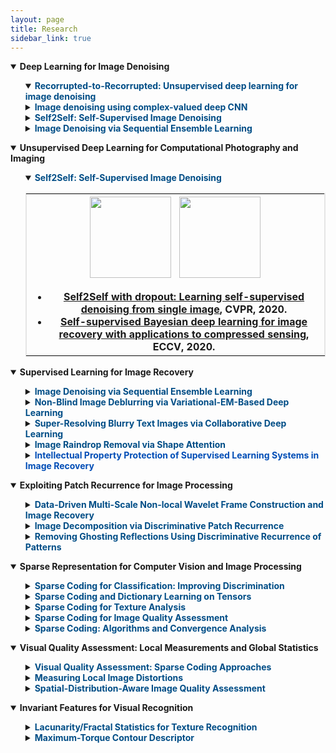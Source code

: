 ```yaml
---
layout: page
title: Research
sidebar_link: true
---
```

<!--
<p class="message">
  Carry on!
</p>
-->
<script src="https://cdn.staticfile.org/jquery/1.12.4/jquery.min.js"></script><!--引入Jquery，用于放大图片-->

<details open="">
<summary><t-half><strong>Deep Learning for Image Denoising</strong></t-half></summary>
<ul>

<details open="">
<summary><strong><t1><font color="#004D86">Recorrupted-to-Recorrupted: Unsupervised deep learning for image denoising</font></t1></strong></summary>
</details>


<details>
<summary><strong><t1><font color="#004D86">Image denoising using complex-valued deep CNN</font></t1></strong></summary>

<table width="100%" border="1" bordercolor="#e5e5e5">
<tbody>
<tr>
 <th>
<ul>
<t2>
<li type="disc"><strong><a href="https://csyhquan.github.io/manuscript/21-pr-Image%20Denoising%20Using%20Complex-Valued%20Deep%20CNN.pdf">Image denoising using complex-valued deep CNN</a></strong>, PR, 2021.</li>
</t2>
</ul>
 </th>
</tr>
</tbody>
</table>
</details>


<!--1-1-->
<details>
<summary><strong><t1><font color="#004D86">Self2Self: Self-Supervised Image Denoising</font></t1></strong></summary>

<table width="100%" border="1" bordercolor="#e5e5e5">
<tbody>
<tr>
 <th>
  <img src="https://csyhquan.github.io/images/teaser_1.gif" alt="" height="130" class="pimg"/>
  <a>&nbsp;</a>
  <img src="https://csyhquan.github.io/images/r_im2.png" alt="" height="130" class="pimg"/>
  <ul>
  <t2>
  	<li type="disc"><strong><a href="https://csyhquan.github.io/manuscript/20-cvpr-Self2Self%20With%20Dropout%20Learning%20Self-Supervised%20Denoising%20From%20Single%20Image.pdf">Self2Self with dropout: Learning self-supervised denoising from single image</a></strong>, CVPR, 2020.</li>
  </t2>
  </ul>
 </th>
</tr>

</tbody>
</table>
</details>

<!--2-1-->
<details>
<summary><strong><t1><font color="#004D86">Image Denoising via Sequential Ensemble Learning</font></t1></strong></summary>

<table width="100%" border="1" bordercolor="#e5e5e5">
<tbody>
<tr>
 <th>
  <img src="https://csyhquan.github.io/images/r_im3.png" alt="" height="130" class="pimg"/>
  <a>&nbsp;</a>
  <img src="https://csyhquan.github.io/images/im_2_1_2.png" alt="" height="130" class="pimg"/>
<ul>
<t2>
<li type="disc"><strong><a href="https://csyhquan.github.io/manuscript/20-tip-Image%20Denoising%20via%20Sequential%20Ensemble%20Learning.pdf">Image denoising via sequential ensemble learning</a></strong>, TIP, 2020.</li>
</t2>
</ul>
 </th>
</tr>
</tbody>
</table>
</details>

</ul>
</details>


<details open="">
<summary><t-half><strong>Unsupervised Deep Learning for Computational Photography and Imaging</strong></t-half></summary>
<ul>
<!--1-1-->
<details open="">
<summary><strong><t1><font color="#004D86">Self2Self: Self-Supervised Image Denoising</font></t1></strong></summary>

<table width="100%" border="1" bordercolor="#e5e5e5">
<tbody>
<tr>
 <th>
  <img src="https://csyhquan.github.io/images/teaser_1.gif" alt="" height="130" class="pimg"/>
  <a>&nbsp;</a>
  <img src="https://csyhquan.github.io/images/r_im2.png" alt="" height="130" class="pimg"/>
  <ul>
  <t2>
  	<li type="disc"><strong><a href="https://csyhquan.github.io/manuscript/20-cvpr-Self2Self%20With%20Dropout%20Learning%20Self-Supervised%20Denoising%20From%20Single%20Image.pdf">Self2Self with dropout: Learning self-supervised denoising from single image</a></strong>, CVPR, 2020.</li>
  	<li type="disc"><strong><a href="https://csyhquan.github.io/manuscript/20-eccv-Self-supervised%20Bayesian%20Deep%20Learning%20for%20Image%20Recovery%20with%20Applications%20to%20Compressive%20Sensing.pdf">Self-supervised Bayesian deep learning for image recovery with applications to compressed sensing</a></strong>, ECCV, 2020.</li>
  </t2>
  </ul>
 </th>
</tr>

</tbody>
</table>
</details>
</ul>
</details>

<!--2-->
<details open="">
<summary><t-half><strong>Supervised Learning for Image Recovery</strong></t-half></summary>
<ul>
<!--2-1-->
<details>
<summary><strong><t1><font color="#004D86">Image Denoising via Sequential Ensemble Learning</font></t1></strong></summary>

<table width="100%" border="1" bordercolor="#e5e5e5">
<tbody>
<tr>
 <th>
  <img src="https://csyhquan.github.io/images/r_im3.png" alt="" height="130" class="pimg"/>
  <a>&nbsp;</a>
  <img src="https://csyhquan.github.io/images/im_2_1_2.png" alt="" height="130" class="pimg"/>
<ul>
<t2>
<li type="disc"><strong><a href="https://csyhquan.github.io/manuscript/20-tip-Image%20Denoising%20via%20Sequential%20Ensemble%20Learning.pdf">Image denoising via sequential ensemble learning</a></strong>, TIP, 2020.</li>
</t2>
</ul>
 </th>
</tr>
</tbody>
</table>
</details>

<!--2-2-->
<details>
<summary><strong><t1><font color="#004D86">Non-Blind Image Deblurring via Variational-EM-Based Deep Learning</font></t1></strong></summary>

<table width="100%" border="1" bordercolor="#e5e5e5">
<tbody>
<tr>
 <th>
  <img src="https://csyhquan.github.io/images/r_im4.png" alt="" height="130" class="pimg"/>
<ul>
<t2>
<li type="disc"><strong><a href="https://csyhquan.github.io/manuscript/20-cvpr-Variational-EM-based%20Deep%20Learning%20for%20Noise-blind%20Image%20Deblurring.pdf">Variational-EM-based deep learning for noise-blind image deblurring</a></strong>, CVPR, 2020.</li>
</t2>
</ul>
 </th>
</tr>
</tbody>
</table>
</details>

<!--2-3-->
<details>
<summary><strong><t1><font color="#004D86">Super-Resolving Blurry Text Images via Collaborative Deep Learning</font></t1></strong></summary>

<table width="100%" border="1" bordercolor="#e5e5e5">
<tbody>
<tr>
 <th>
  <img src="https://csyhquan.github.io/images/r_im5.png" alt="" height="130" class="pimg"/>
  <a>&nbsp;</a>
  <img src="https://csyhquan.github.io/images/r_im6.png" alt="" height="130" class="pimg"/>
<ul>
<t2>
<li type="disc"><strong><a href="https://csyhquan.github.io/manuscript/20-tci-Collaborative%20Deep%20Learning%20for%20Super-Resolving%20Blurry%20Text%20Images.pdf">Collaborative deep learning for super-resolving blurry text images</a></strong>, TCI, 2020.</li>
</t2>
</ul>
 </th>
</tr>
</tbody>
</table>
</details>

<!--2-4-->
<details>
<summary><strong><t1><font color="#004D86">Image Raindrop Removal via Shape Attention</font></t1></strong></summary>

<table width="100%" border="1" bordercolor="#e5e5e5">
<tbody>
<tr>
 <th>
  <img src="https://csyhquan.github.io/images/r_im7.png" alt="" height="130"  class="pimg"/>
  <img src="https://csyhquan.github.io/images/r_im8.png" alt="" height="130"  class="pimg"/>
  <img src="https://csyhquan.github.io/images/im_2_4_3.png" alt="" height="130" class="pimg"/>
<ul>
<t2>
<li type="disc"><strong><a href="https://csyhquan.github.io/manuscript/19-iccv-Deep%20Learning%20for%20Seeing%20Through%20Window%20With%20Raindrops.pdf">Deep learning for seeing through window with raindrops</a></strong>, ICCV, 2019.</li>
</t2>
</ul>
 </th>
</tr>
</tbody>
</table>
</details>


<!--7-1-->
<details>
<summary><strong><t1><font color="#004DB6">Intellectual Property Protection of Supervised Learning Systems in Image Recovery</font> </t1></strong></summary>
<table width="100%" border="1" bordercolor="#e5e5e5">
<tbody>
<tr>
 <th>
  <img src="https://csyhquan.github.io/images/im_6_2_1.png" alt="" height="130" class="pimg"/>
  <a>&nbsp;</a>
  <img src="https://csyhquan.github.io/images/im_6_2_4.png" alt="" height="130" class="pimg"/>
<ul>
<t2>
<li type="disc"><strong><a href="https://csyhquan.github.io/manuscript/20x-tnnls-Watermarking%20Deep%20Neural%20Networks%20in%20Image%20Processing.pdf">Watermarking deep neural networks in image processing</a></strong>, TNNLS, 2020.</li>
</t2>
</ul>
</th>
</tr>
</tbody>
</table>
</details>




</ul>
</details>



<!---------------------------------4-------------------------------------------------->
<!---------------------------------4-------------------------------------------------->
<!---------------------------------4-------------------------------------------------->
<details open="">
<summary><t-half><strong>Exploiting Patch Recurrence for Image Processing</strong></t-half></summary>
<ul>
<!--4-1-->
<details>
<summary><strong><t1><font color="#004D86">Data-Driven Multi-Scale Non-local Wavelet Frame Construction and Image Recovery</font> </t1></strong></summary>
<table width="100%" border="1" bordercolor="#e5e5e5">
<tbody>
<tr>
 <th>
  <img src="https://csyhquan.github.io/images/im_4_1_1.png" alt="" height="130" class="pimg"/>
  <a>&nbsp;</a>
  <img src="https://csyhquan.github.io/images/im_4_1_2.png" alt="" height="130" class="pimg"/>
  <a>&nbsp;</a>
  <img src="https://csyhquan.github.io/images/im_4_1_3.png" alt="" height="130" class="pimg"/>
<ul>
<t2>
<li type="disc"><strong><a href="https://csyhquan.github.io/manuscript/15-josc-Data-driven%20multi-scale%20non-local%20wavelet%20frame%20construction%20and%20image%20recovery.pdf">Data-driven multi-scale non-local wavelet frame construction and image recovery</a></strong>, JoSC, 2015.</li>
</t2>
</ul>
 </th>
</tr>
</tbody>
</table>
</details>
<!--4-2-->
<details>
<summary><strong><t1><font color="#004D86">Image Decomposition via Discriminative Patch Recurrence</font></t1></strong></summary>
<table width="100%" border="1" bordercolor="#e5e5e5">
<tbody>
<tr>
 <th>
  <img src="https://csyhquan.github.io/images/im_4_2_1.png" alt="" height="130" class="pimg"/>
  <a>&nbsp;</a>
  <img src="https://csyhquan.github.io/images/im_4_2_2.png" alt="" height="130" class="pimg"/>
<ul>
<t2>
<li type="disc"><strong><a href="https://csyhquan.github.io/manuscript/21-tip-Structure-Texture%20Image%20Decomposition%20Using%20Discriminative%20Patch%20Recurrence.pdf">Structure-texture image decomposition using discriminative patch recurrence</a></strong>, TIP, 2021.</li>
<li type="disc"><strong><a href="https://csyhquan.github.io/manuscript/20x-siam-Cartoon-Texture%20Image%20Decomposition%20using%20Orientation%20Characteristics%20in%20Patch%20Recurrence.pdf">Cartoon-texture image decomposition using orientation characteristics in  patch recurrence</a></strong>, SIIMS, 2020.</li>
</t2>
</ul>
 </th>
</tr>
</tbody>
</table>
</details>

<!--4-3-->
<details>
<summary><strong><t1><font color="#004D86">Removing Ghosting Reflections Using Discriminative Recurrence of Patterns</font></t1></strong></summary>
<table width="100%" border="1" bordercolor="#e5e5e5">
<tbody>
<tr>
 <th>
  <img src="https://csyhquan.github.io/images/im_4_3_1.png" alt="" height="130" class="pimg"/>
  <a>&nbsp;&nbsp;</a>
  <img src="https://csyhquan.github.io/images/im_4_3_2.png" alt="" height="130" class="pimg"/>
<ul>
<t2>
<li type="disc"><strong><a href="https://csyhquan.github.io/manuscript/20-tci-Removing%20Reflection%20From%20a%20Single%20Image%20With%20Ghosting%20Effect.pdf">Removing reflection from a single image with ghosting effect</a></strong>, TCI, 2020.</li>
</t2>
</ul>
 </th>
</tr>
</tbody>
</table>
</details>
</ul>
</details>

<!---------------------------------3-------------------------------------------------->
<!---------------------------------3-------------------------------------------------->
<!---------------------------------3-------------------------------------------------->
<details open="">
<summary><t-half><strong>Sparse Representation for Computer Vision and Image Processing</strong></t-half></summary>
<ul>
<!--3-1-->
<details>
<summary><strong><t1><font color="#004D86">Sparse Coding for Classification: Improving Discrimination</font></t1></strong></summary>
<table width="100%" border="1" bordercolor="#e5e5e5">
<tbody>
<tr>
 <th>
  <img src="https://csyhquan.github.io/images/im_3_1_1.png" alt="" height="130" class="pimg"/>
  <img src="https://csyhquan.github.io/images/im_3_1_2.png" alt="" height="130" class="pimg"/>
<ul>
<t2>
<li type="disc"><strong><a href="https://csyhquan.github.io/manuscript/19-spl-Supervised%20Sparse%20Coding%20With%20Decision%20Forest.pdf">Supervised sparse coding with decision forest</a></strong>, SPL, 2019.</li>
<li type="disc"><strong><a href="https://csyhquan.github.io/manuscript/16-pr-Supervised%20dictionary%20learning%20with%20multiple%20classifier%20integration.pdf">Supervised dictionary learning with multiple classifier integration</a></strong>, PR, 2016.</li>
<li type="disc"><strong><a href="https://csyhquan.github.io/manuscript/16-cvpr-Equiangular%20Kernel%20Dictionary%20Learning%20with%20Applications%20to%20Dynamic%20Texture%20Analysis.pdf">Equiangular kernel dictionary learning with applications to dynamic texture analysis</a></strong>, CVPR, 2016.</li>
<li type="disc"><strong><a href="https://csyhquan.github.io/manuscript/16-cvpr-Sparse%20Coding%20for%20Classification%20via%20Discrimination%20Ensemble.pdf">Sparse coding for classification via discrimination ensemble</a></strong>, CVPR, 2016</li>
<li type="disc"><strong><a href="https://csyhquan.github.io/manuscript/14-eccv-A%20Convergent%20Incoherent%20Dictionary%20Learning%20Algorithm%20for%20Sparse%20Coding.pdf">A convergent incoherent dictionary learning algorithm for sparse coding</a></strong>, ECCV, 2014.</li>
</t2>
</ul>
 </th>
</tr>
</tbody>
</table>
</details>
<!--3-2-->
<details>
<summary><strong><t1><font color="#004D86">Sparse Coding and Dictionary Learning on Tensors </font></t1></strong></summary>
<table width="100%" border="1" bordercolor="#e5e5e5">
<tbody>
<tr>
 <th>
 <img src="https://csyhquan.github.io/images/im_3_2_1.png" alt="" height="130" class="pimg"/>
<ul>
<t2>
<li type="disc"><strong><a href="https://csyhquan.github.io/manuscript/20x-tmm-Factorized%20Tensor%20Dictionary%20Learning%20for%20Visual%20Tensor%20Data%20Completion.PDF">Factorized tensor dictionary learning for visual tensor data completion</a></strong>, TMM, 2020.</li>
<li type="disc"><strong><a href="https://csyhquan.github.io/manuscript/19-tcyb-Exploiting%20Global%20Low-rank%20Structure%20and%20Local%20Sparsity%20Nature%20for%20Tensor%20Completion.pdf">Exploiting global low-rank structure and local sparsity nature for tensor completion</a></strong>, TCYB, 2019.</li>
<li type="disc"><strong><a href="https://csyhquan.github.io/manuscript/15-iccv-Dynamic%20Texture%20Recognition%20via%20Orthogonal%20Tensor%20Dictionary%20Learning.pdf">Dynamic texture recognition via orthogonal tensor dictionary learning</a></strong>, ICCV, 2015.</li>
</t2>
</ul>
 </th>
</tr>
</tbody>
</table>
</details>
<!--3-3-->
<details>
<summary><strong><t1><font color="#004D86">Sparse Coding for Texture Analysis</font></t1></strong></summary>
<table width="100%" border="1" bordercolor="#e5e5e5">
<tbody>
<tr>
 <th>
  <img src="https://csyhquan.github.io/images/im_3_3_1.png" alt="" height="130" class="pimg"/>
<ul>
<t2>
<li type="disc"><strong><a href="https://csyhquan.github.io/manuscript/20-spl-Weakly-Supervised%20Sparse%20Coding%20with%20Geometric%20Prior%20for%20Interactive%20Texture%20Segmentation.pdf">Weakly-supervised sparse coding with geometric prior for interactive texture segmentation</a></strong>, SPL, 2020.</li>
<li type="disc"><strong><a href="https://csyhquan.github.io/manuscript/16-cvpr-Equiangular%20Kernel%20Dictionary%20Learning%20with%20Applications%20to%20Dynamic%20Texture%20Analysis.pdf">Equiangular kernel dictionary learning with applications to dynamic texture analysis</a></strong>, CVPR, 2016.</li>
<li type="disc"><strong><a href="https://csyhquan.github.io/manuscript/15-iccv-Dynamic%20Texture%20Recognition%20via%20Orthogonal%20Tensor%20Dictionary%20Learning.pdf">Dynamic texture recognition via orthogonal tensor dictionary learning</a></strong>, ICCV, 2015.</li>
</t2>
</ul>
 </th>
</tr>
</tbody>
</table>
</details>
<!--3-4-->
<details>
<summary><strong><t1><font color="#004D86">Sparse Coding for Image Quality Assessment </font></t1></strong></summary>
<table width="100%" border="1" bordercolor="#e5e5e5">
<tbody>
<tr>
 <th>
  <img src="https://csyhquan.github.io/images/im_3_4_1.png" alt="" height="130" class="pimg"/>
  <a>&nbsp;</a>
  <img src="https://csyhquan.github.io/images/im_3_4_2.png" alt="" height="130" class="pimg"/>
<ul>
<t2>
<li type="disc"><strong><a href="https://csyhquan.github.io/manuscript/20x-tmm-Image%20Quality%20Assessment%20Using%20Kernel%20Sparse%20Coding.pdf">Image quality assessment using kernel sparse coding</a></strong>, TMM, 2020.</li>
<li type="disc"><strong><a href="https://csyhquan.github.io/manuscript/20-nca-Full-reference%20image%20quality%20metric%20for%20blurry%20images%20and%20compressed%20images%20using%20hybrid%20dictionary%20learning.pdf">Full-reference image quality metric for blurry images and compressed images using hybrid dictionary learning</a></strong>, NCA, 2020.</li>
</t2>
</ul>
 </th>
</tr>
</tbody>
</table>
</details>
<!--3-5-->
<details>
<summary><strong><t1><font color="#004D86">Sparse Coding: Algorithms and Convergence Analysis</font> </t1></strong></summary>
<table width="100%" border="1" bordercolor="#e5e5e5">
<tbody>
<tr>
 <th>
  <img src="https://csyhquan.github.io/images/im_3_5_1.png" alt="" height="130" class="pimg"/>
  <a>&nbsp;</a>
  <img src="https://csyhquan.github.io/images/im_3_5_2.png" alt="" height="130" class="pimg"/>
<ul>
<t2>
<li type="disc"><strong><a href="https://csyhquan.github.io/manuscript/16-tpami-Dictionary%20learning%20for%20sparse%20coding_Algorithms%20and%20convergence%20analysis.pdf">Dictionary learning for sparse coding：Algorithms and convergence analysis</a></strong>, TPAMI, 2016.</li>
<li type="disc"><strong><a href="https://csyhquan.github.io/manuscript/14-cvpr-l0%20norm%20based%20dictionary%20learning%20by%20proximal%20methods%20with%20global%20convergence.pdf">L0 norm-based dictionary learning by proximal methods with global convergence</a></strong>, CVPR, 2014.</li>
</t2>
</ul>
 </th>
</tr>
</tbody>
</table>
</details>


</ul>
</details>



<!---------------------------------5-------------------------------------------------->
<!---------------------------------5-------------------------------------------------->
<!---------------------------------5-------------------------------------------------->
<details open="">
<summary><t-half><strong>Visual Quality Assessment:  Local Measurements and Global Statistics</strong></t-half></summary>
<ul>
<!--5-1-->
<details>
<summary><strong><t1><font color="#004D86">Visual Quality Assessment: Sparse Coding Approaches</font></t1></strong></summary>
<table width="100%" border="1" bordercolor="#e5e5e5">
<tbody>
<tr>
 <th>
 <img src="https://csyhquan.github.io/images/im_5_1_1.png" alt="" height="130" class="pimg"/>
 <a>&nbsp;</a>
 <img src="https://csyhquan.github.io/images/im_5_1_2.png" alt="" height="130" class="pimg"/>
 <a>&nbsp;</a>
 <img src="https://csyhquan.github.io/images/im_5_1_3.png" alt="" height="130" class="pimg"/>
<ul>
<t2>
<li type="disc"><strong><a href="https://csyhquan.github.io/manuscript/20-nca-Full-reference%20image%20quality%20metric%20for%20blurry%20images%20and%20compressed%20images%20using%20hybrid%20dictionary%20learning.pdf">Full-reference image quality metric for blurry images and compressed images using hybrid dictionary learning</a></strong>, NCA, 2020.</li>
<li type="disc"><strong><a href="https://csyhquan.github.io/manuscript/20x-tmm-Image%20Quality%20Assessment%20Using%20Kernel%20Sparse%20Coding.pdf">Image quality assessment using kernel sparse coding</a></strong>, TMM, 2020.</li>
</t2>
</ul>
 </th>
</tr>
</tbody>
</table>
</details>

<!--5-3-->
<details>
<summary><strong><t1><font color="#004D86">Measuring Local Image Distortions </font></t1></strong></summary>
<table width="100%" border="1" bordercolor="#e5e5e5">
<tbody>
<tr>
 <th>
 <img src="https://csyhquan.github.io/images/im_7_1_3.png" alt="" height="130"  class="pimg"/>
 <a>&nbsp;&nbsp;</a>
 <img src="https://csyhquan.github.io/images/im_7_1_2.png" alt="" height="130" class="pimg" />
<ul>
<t2>
<li type="disc"><strong><a href="https://csyhquan.github.io/manuscript/17-iccv-Estimating%20Defocus%20Blur%20via%20Rank%20of%20Local%20Patches.pdf">Estimating defocus blur via rank of local patches</a></strong>, ICCV, 2017.</li>
</t2>
</ul>
 </th>
</tr>
</tbody>
</table>
</details>

<!--5-2-->
<details>
<summary><strong><t1><font color="#004D86">Spatial-Distribution-Aware Image Quality Assessment </font></t1></strong></summary>
<table width="100%" border="1" bordercolor="#e5e5e5">
<tbody>
<tr>
 <th>
 <img src="https://csyhquan.github.io/images/im_5_2_0.png" alt="" height="130" class="pimg"/> 
<ul>
<t2>
<li type="disc"><strong><a href="https://csyhquan.github.io/manuscript/15-tip-Fractal%20Analysis%20for%20Reduced%20Reference%20Image%20Quality%20Assessment.pdf">Fractal analysis for reduced reference image quality assessment</a></strong>, TIP, 2015.</li>
<li type="disc"><strong><a href="https://csyhquan.github.io/manuscript/15-sp-Directional%20regularity%20for%20visual%20quality%20estimation.pdf">Directional regularity for visual quality estimation</a></strong>, SP, 2015.</li>
<li type="disc"><strong><a href="https://csyhquan.github.io/manuscript/14-spic-Reduced%20Reference%20Image%20Quality%20Assessment%20Using%20Regularity%20of%20Phase%20Congruency.pdf">Reduced reference image quality assessment using regularity of phase congruency</a></strong>, SPIC, 2014.</li>
</t2>
</ul>
 </th>
</tr>
</tbody>
</table>
</details>




</ul>
</details>



<!---------------------------------6-------------------------------------------------->
<!---------------------------------6-------------------------------------------------->
<!---------------------------------6-------------------------------------------------->
<details open="">
<summary><t-half><strong>Invariant Features for Visual Recognition</strong></t-half></summary>
<ul>

<!--6-1-->
<details>
<summary><strong><t1><font color="#004D86">Lacunarity/Fractal Statistics for Texture Recognition</font> </t1></strong></summary>
<table width="100%" border="1" bordercolor="#e5e5e5">
<tbody>
<tr>
 <th>
 <img src="https://csyhquan.github.io/images/laun.png" alt="" height="130" class="pimg"/>
 <a>&nbsp;</a>
 <img src="https://csyhquan.github.io/images/laun1.png" alt="" height="130" class="pimg"/>
 <!--<img src="https://github.com/csyhquan/csyhquan.github.io/raw/master/images/im_6_1_1.png" alt="" height="130" />-->
 <!--<a>&nbsp;</a>-->
  <!--<img src="https://github.com/csyhquan/csyhquan.github.io/raw/master/images/im_6_1_2.png" alt="" height="130" />-->
<ul>
<t2>
<li type="disc"><strong><a href="https://csyhquan.github.io/manuscript/17-cviu-Spatiotemporal%20lacunarity%20spectrum%20for%20dynamic%20texture%20classification.pdf">Spatiotemporal lacunarity spectrum for dynamic texture classification</a></strong>, CVIU, 2017.</li>
<li type="disc"><strong><a href="https://csyhquan.github.io/manuscript/15-icme-CHARACTERIZING%20DYNAMIC%20TEXTURES%20WITH%20SPACE-TIME%20LACUNARITY%20ANALYSIS.pdf">Characterizing dynamic textures with space-time lacunarity analysis</a></strong>, ICME, 2015.</li>
<li type="disc"><strong><a href="https://csyhquan.github.io/manuscript/14-cvpr-Lacunarity%20Analysis%20on%20Image%20Patterns%20for%20Texture%20Classification.pdf">Lacunarity analysis on image patterns for texture classification</a></strong>, CVPR, 2014.</li>

<li type="disc"><strong><a href="https://csyhquan.github.io/manuscript/15-pr-Classifying%20dynamic%20textures%20via%20spatiotemporal%20fractal%20analysis.pdf">Classifying dynamic textures via spatiotemporal fractal analysis</a></strong>, PR, 2015.</li>
<li type="disc"><strong><a href="https://csyhquan.github.io/manuscript/14-ivc-A%20distinct%20and%20compact%20texture%20descriptor.pdf">A distinct and compact texture descriptor</a></strong>, IVC, 2014.</li>
<li type="disc"><strong><a href="https://csyhquan.github.io/manuscript/11-iccv-Dynamic%20Texture%20Classification%20Using%20Dynamic%20Fractal%20Analysis.pdf">Dynamic texture classification using dynamic fractal analysis</a></strong>, ICCV, 2011.</li>
</t2>
</ul>
</th>
</tr>
</tbody>
</table>
</details>

<!--7-2-->
<details>
<summary><strong><t1><font color="#004D86">Maximum-Torque Contour Descriptor </font></t1></strong></summary>
<table width="100%" border="1" bordercolor="#e5e5e5">
<tbody>
<tr>
 <th>
 <img src="https://csyhquan.github.io/images/im_7_2_1.png" alt="" height="130" class="pimg"/>
 <a>&nbsp;&nbsp;</a>
 <img src="https://csyhquan.github.io/images/im_7_2_3.png" alt="" height="130" class="pimg"/>
 <a>&nbsp;&nbsp;</a>
 <img src="https://csyhquan.github.io/images/im_7_2_4.png" alt="" height="130" class="pimg"/>
<ul>
<t2>
<li type="disc"><strong><a href="https://csyhquan.github.io/manuscript/12-cvpr-Contour-Based%20Recognition.pdf">Contour-based recognition</a></strong>, CVPR, 2012.</li>
</t2>
</ul>
</th>
</tr>
</tbody>
</table>
</details>




<!--6-2-->
<!--
<details>
<summary><strong><small><font color="#004D86">Fractal Spetrum Analysis </font></small></strong></summary>
<table>
<tbody>
<tr>
 <th>
 <img src="https://github.com/csyhquan/csyhquan.github.io/raw/master/images/im_6_1_1.png" alt="" height="130" />
 <a>&nbsp;</a>
  <img src="https://github.com/csyhquan/csyhquan.github.io/raw/master/images/im_6_1_2.png" alt="" height="130" />
<ul>
<small>
<li type="disc"><strong><a href="https://github.com/csyhquan/csyhquan.github.io/raw/master/manuscript/15-pr-Classifying%20dynamic%20textures%20via%20spatiotemporal%20fractal%20analysis.pdf">Classifying dynamic textures via spatiotemporal fractal analysis </a></strong>, PR, 2015.</li>
<li type="disc"><strong><a href="https://github.com/csyhquan/csyhquan.github.io/raw/master/manuscript/14-ivc-A%20distinct%20and%20compact%20texture%20descriptor.pdf">A distinct and compact texture descriptor </a></strong>, IVC, 2014.</li>
<li type="disc"><strong><a href="https://github.com/csyhquan/csyhquan.github.io/raw/master/manuscript/11-iccv-Dynamic%20Texture%20Classification%20Using%20Dynamic%20Fractal%20Analysis.pdf">Dynamic texture classification using dynamic fractal analysis </a></strong>, ICCV, 2011.</li>
</small>
</ul>
</th>
</tr>
</tbody>
</table>
</details>-->





</ul>
</details>

<!---------------------------------Jquery代码，用于放大图片-------------------------------------------------->
<!---------------------------------Jquery代码，用于放大图片-------------------------------------------------->
<!---------------------------------Jquery代码，用于放大图片-------------------------------------------------->
<!-- 图片放大后的遮罩层 -->
<div id="outerdiv" style="position:fixed;top:0;left:0;background:rgba(0,0,0,0.7);z-index:2000;width:100%;height:100%;display:none;">
	<!-- 放大后的图片 -->
	<div id="innerdiv" style="position:absolute;z-index: 2000">
		<img id="bigimg" style="border:0px solid #fff;" src="" />
	</div>
</div>
<script>
    // 图片点击事件
	$('.pimg').click(function () {
		enlarge(this);
	})

	// 图片放大函数
	function enlarge(obj) {

		var _this = $(obj);
		imgShow("#outerdiv", "#innerdiv", "#bigimg", _this);


		function imgShow(outerdiv, innerdiv, bigimg, _this) {
			var src = _this.attr("src"); //获取当前点击的pimg元素中的src属性  
			$(bigimg).attr("src", src); //设置#bigimg元素的src属性  

			/*获取当前点击图片的真实大小，并显示弹出层及大图*/
			$("<img/>").attr("src", src).load(function () {
				var windowW = $(window).width(); //获取当前窗口宽度  
				var windowH = $(window).height(); //获取当前窗口高度  
				var realWidth = this.width; //获取图片真实宽度  
				var realHeight = this.height; //获取图片真实高度  
				var imgWidth, imgHeight;
				var scale = 0.8; //缩放尺寸，当图片真实宽度和高度大于窗口宽度和高度时进行缩放  

				if (realHeight > windowH * scale) { //判断图片高度  
					imgHeight = windowH * scale; //如大于窗口高度，图片高度进行缩放  
					imgWidth = imgHeight / realHeight * realWidth; //等比例缩放宽度  
					if (imgWidth > windowW * scale) { //如宽度扔大于窗口宽度  
						imgWidth = windowW * scale; //再对宽度进行缩放  
					}
				} else if (realWidth > windowW * scale) { //如图片高度合适，判断图片宽度  
					imgWidth = windowW * scale; //如大于窗口宽度，图片宽度进行缩放  
					imgHeight = imgWidth / realWidth * realHeight; //等比例缩放高度  
				} else { //如果图片真实高度和宽度都符合要求，高宽不变  
					imgWidth = realWidth;
					imgHeight = realHeight;
				}
				$(bigimg).css("width", imgWidth); //以最终的宽度对图片缩放  

				var w = (windowW - imgWidth) / 2; //计算图片与窗口左边距  
				var h = (windowH - imgHeight) / 2; //计算图片与窗口上边距  
				$(innerdiv).css({
					"top": h,
					"left": w
				}); //设置#innerdiv的top和left属性  
				$(outerdiv).fadeIn("fast"); //淡入显示#outerdiv及.pimg  
			});

			$(outerdiv).click(function () { //再次点击淡出消失弹出层  
				$(this).fadeOut("fast");
			});
		}
	}
</script>


	
















